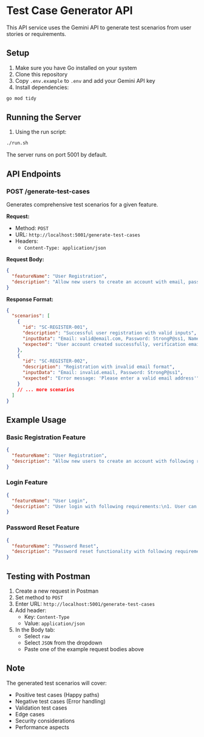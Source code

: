 # Test Case Generator API

This API service uses the Gemini API to generate test scenarios from user stories or requirements.

## Setup

1. Make sure you have Go installed on your system
2. Clone this repository
3. Copy `.env.example` to `.env` and add your Gemini API key
4. Install dependencies:

```bash
go mod tidy
```

## Running the Server

1. Using the run script:

```bash
./run.sh
```

The server runs on port 5001 by default.

## API Endpoints

### POST /generate-test-cases

Generates comprehensive test scenarios for a given feature.

**Request:**

- Method: `POST`
- URL: `http://localhost:5001/generate-test-cases`
- Headers:
  - `Content-Type: application/json`

**Request Body:**

```json
{
  "featureName": "User Registration",
  "description": "Allow new users to create an account with email, password, and profile information. The registration process includes email verification and password strength validation."
}
```

**Response Format:**

```json
{
  "scenarios": [
    {
      "id": "SC-REGISTER-001",
      "description": "Successful user registration with valid inputs",
      "inputData": "Email: valid@email.com, Password: StrongP@ss1, Name: John Doe",
      "expected": "User account created successfully, verification email sent"
    },
    {
      "id": "SC-REGISTER-002",
      "description": "Registration with invalid email format",
      "inputData": "Email: invalid.email, Password: StrongP@ss1",
      "expected": "Error message: 'Please enter a valid email address'"
    }
    // ... more scenarios
  ]
}
```

## Example Usage

### Basic Registration Feature

```json
{
  "featureName": "User Registration",
  "description": "Allow new users to create an account with following requirements:\n1. Email must be valid and unique\n2. Password must be at least 8 characters with 1 uppercase, 1 lowercase, 1 number, and 1 special character\n3. User must provide first name and last name\n4. User must agree to terms and conditions\n5. Email verification is required after registration"
}
```

### Login Feature

```json
{
  "featureName": "User Login",
  "description": "User login with following requirements:\n1. User can login with email and password\n2. System should lock account after 3 failed attempts\n3. Forgot password option should be available\n4. Remember me option should be available\n5. User should be redirected to dashboard after successful login"
}
```

### Password Reset Feature

```json
{
  "featureName": "Password Reset",
  "description": "Password reset functionality with following requirements:\n1. User can request password reset via email\n2. Reset link should expire after 1 hour\n3. New password must meet security requirements\n4. User should receive confirmation email after password change\n5. All active sessions should be terminated after password change"
}
```

## Testing with Postman

1. Create a new request in Postman
2. Set method to `POST`
3. Enter URL: `http://localhost:5001/generate-test-cases`
4. Add header:
   - Key: `Content-Type`
   - Value: `application/json`
5. In the Body tab:
   - Select `raw`
   - Select `JSON` from the dropdown
   - Paste one of the example request bodies above

## Note

The generated test scenarios will cover:

- Positive test cases (Happy paths)
- Negative test cases (Error handling)
- Validation test cases
- Edge cases
- Security considerations
- Performance aspects
